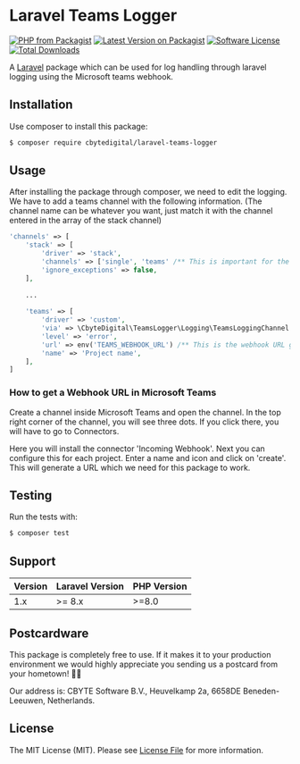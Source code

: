 # Laravel Teams Logger
[![PHP from Packagist](https://img.shields.io/packagist/php-v/cbytedigital/laravel-bi-data-export.svg)](https://packagist.org/packages/cbytedigital/laravel-bi-data-export)
[![Latest Version on Packagist](https://img.shields.io/packagist/v/cbytedigital/laravel-bi-data-export.svg)](https://packagist.org/packages/cbytedigital/laravel-bi-data-export)
[![Software License](https://img.shields.io/packagist/l/cbytedigital/laravel-bi-data-export.svg)](LICENSE.md)
[![Total Downloads](https://img.shields.io/packagist/dt/cbytedigital/laravel-bi-data-export.svg)](https://packagist.org/packages/cbytedigital/laravel-bi-data-export)

A [Laravel](https://laravel.com) package which can be used for log handling through laravel logging using the Microsoft teams webhook.

## Installation

Use composer to install this package:

```bash
$ composer require cbytedigital/laravel-teams-logger
```

## Usage

After installing the package through composer, we need to edit the logging. We have to add a teams channel with the following information. (The channel name can be whatever you want, just match it with the channel entered in the array of the stack channel)
```php
'channels' => [
    'stack' => [
        'driver' => 'stack',
        'channels' => ['single', 'teams' /** This is important for the channel to register properly */],
        'ignore_exceptions' => false,
    ],
    
    ...
    
    'teams' => [
        'driver' => 'custom',
        'via' => \CbyteDigital\TeamsLogger\Logging\TeamsLoggingChannel::class,
        'level' => 'error',
        'url' => env('TEAMS_WEBHOOK_URL') /** This is the webhook URL generated by Teams */,
        'name' => 'Project name',
    ],
]
```

### How to get a Webhook URL in Microsoft Teams

Create a channel inside Microsoft Teams and open the channel. In the top right corner of the channel, you will see three dots. If you click there, you will have to go to Connectors.

Here you will install the connector 'Incoming Webhook'. Next you can configure this for each project. Enter a name and icon and click on 'create'. This will generate a URL which we need for this package to work.

## Testing
Run the tests with:
```bash
$ composer test
```

## Support

| Version | Laravel Version | PHP Version |
|---- |-----------------|-------------|
| 1.x | \>= 8.x         | \>=8.0      |

## Postcardware

This package is completely free to use. If it makes it to your production environment we would highly appreciate you sending us a postcard from your hometown! 👏🏼

Our address is: CBYTE Software B.V., Heuvelkamp 2a, 6658DE Beneden-Leeuwen, Netherlands.

## License

The MIT License (MIT). Please see [License File](LICENSE.md) for more information.
